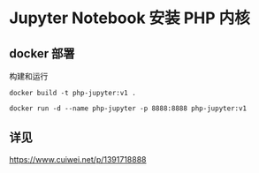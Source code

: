 # Jupyter Notebook 安装 PHP 内核

## docker 部署
构建和运行
```shell
docker build -t php-jupyter:v1 .

docker run -d --name php-jupyter -p 8888:8888 php-jupyter:v1
```

## 详见

https://www.cuiwei.net/p/1391718888